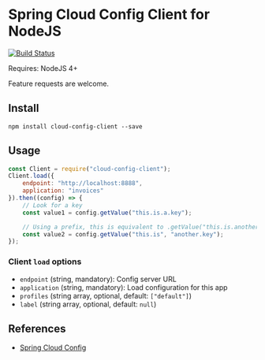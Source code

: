 Spring Cloud Config Client for NodeJS
=====================================

[![Build Status](https://travis-ci.org/victorherraiz/cloud-config-client.svg?branch=master)](https://travis-ci.org/victorherraiz/cloud-config-client)

Requires: NodeJS 4+

Feature requests are welcome.


Install
-------

    npm install cloud-config-client --save


Usage
-----

```js
const Client = require("cloud-config-client");
Client.load({
	endpoint: "http://localhost:8888",
	application: "invoices"
}).then((config) => {
	// Look for a key
	const value1 = config.getValue("this.is.a.key");

	// Using a prefix, this is equivalent to .getValue("this.is.another.key");
	const value2 = config.getValue("this.is", "another.key");
});

```

### Client `load` options

* `endpoint` (string, mandatory): Config server URL
* `application` (string, mandatory): Load configuration for this app
* `profiles` (string array, optional, default: `["default"]`)
* `label` (string array, optional, default: `null`)


References
----------

* [Spring Cloud Config](http://cloud.spring.io/spring-cloud-config/)

